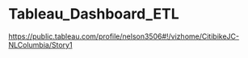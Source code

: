 # Tableau_Dashboard_ETL

https://public.tableau.com/profile/nelson3506#!/vizhome/CitibikeJC-NLColumbia/Story1
